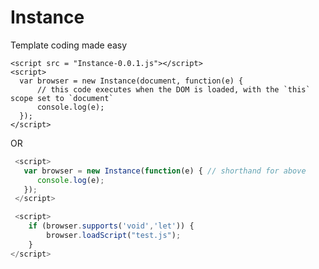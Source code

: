 # Instance
Template coding made easy

```
<script src = "Instance-0.0.1.js"></script>
<script>
  var browser = new Instance(document, function(e) { 
      // this code executes when the DOM is loaded, with the `this` scope set to `document`
      console.log(e);
  });
</script>
```

OR

```javascript
 <script>
   var browser = new Instance(function(e) { // shorthand for above
      console.log(e);
   });
 </script>
```

```javascript
 <script>
    if (browser.supports('void','let')) {
        browser.loadScript("test.js");
    }
</script>
```
